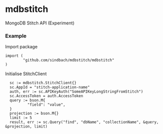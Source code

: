 # mdbstitch
MongoDB Stitch API (Experiment) 

### Example

Import package 

```
import (
        "github.com/sindbach/mdbstitch/mdbstitch"
)
```

Initialise StitchClient 

```
  sc := mdbstitch.StitchClient{}
  sc.AppId = "stitch-application-name"
  auth, err := sc.APIKeyAuth("SomeAPIKeyLongStringFromStitch")
  sc.AccessToken = auth.AccessToken
  query := bson.M{
          "field": "value",
  }
  projection := bson.M{}
  limit := 5
  result, err := sc.Query("find", "dbName", "collectionName", &query, &projection, limit)
  
```

